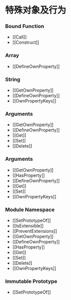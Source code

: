 # 特殊对象及行为 #

### Bound Function ###
* [[Call]]
* [[Construct]]

### Array ###
* [[DefineOwnProperty]]

### String ###
* [[GetOwnProperty]]
* [[DefineOwnProperty]]
* [[OwnPropertyKeys]]

### Arguments ###
* [[GetOwnProperty]]
* [[DefineOwnProperty]]
* [[Get]]
* [[Set]]
* [[Delete]]

### Arguments ###
* [[GetOwnProperty]]
* [[HasProperty]]
* [[DefineOwnProperty]]
* [[Get]]
* [[Set]]
* [[OwnPropertyKeys]]

### Module Namespace ###
* [[SetPrototypeOf]]
* [[IsExtensible]]
* [[PreventExtensions]]
* [[GetOwnProperty]]
* [[DefineOwnProperty]]
* [[HasProperty]]
* [[Get]]
* [[Set]]
* [[Delete]]
* [[OwnPropertyKeys]]

### Immutable Prototype ###
* [[SetPrototypeOf]]